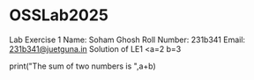 # OSSLab2025
Lab Exercise 1
Name: Soham Ghosh
Roll Number: 231b341
Email: 231b341@juetguna.in
Solution of LE1
<a=2
b=3

print("The sum of two numbers is ",a+b)
>